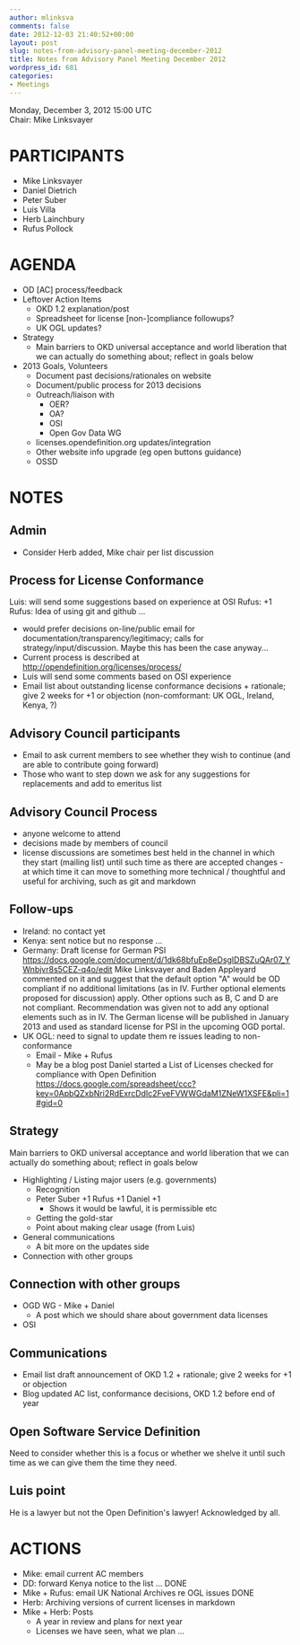 ```yaml
---
author: mlinksva
comments: false
date: 2012-12-03 21:40:52+00:00
layout: post
slug: notes-from-advisory-panel-meeting-december-2012
title: Notes from Advisory Panel Meeting December 2012
wordpress_id: 681
categories:
- Meetings
---
```


Monday, December 3, 2012 15:00 UTC  
Chair: Mike Linksvayer

# PARTICIPANTS
* Mike Linksvayer
* Daniel Dietrich
* Peter Suber
* Luis Villa
* Herb Lainchbury
* Rufus Pollock

# AGENDA
* OD [AC] process/feedback
* Leftover Action Items
  * OKD 1.2 explanation/post
  * Spreadsheet for license [non-]compliance followups?
  * UK OGL updates?
* Strategy
  * Main barriers to OKD universal acceptance and world liberation that we can actually do something about; reflect in goals below
* 2013 Goals, Volunteers
  * Document past decisions/rationales on website
  * Document/public process for 2013 decisions
  * Outreach/liaison with
      * OER?
      * OA?
      * OSI
      * Open Gov Data WG
  * licenses.opendefinition.org updates/integration
  * Other website info upgrade (eg open buttons guidance)
  * OSSD
# NOTES
## Admin
* Consider Herb added, Mike chair per list discussion
## Process for License Conformance
Luis: will send some suggestions based on experience at OSI
Rufus: +1
Rufus: Idea of using git and github ...
* would prefer decisions on-line/public email for documentation/transparency/legitimacy; calls for strategy/input/discussion. Maybe this has been the case anyway...
* Current process is described at http://opendefinition.org/licenses/process/
* Luis will send some comments based on OSI experience
* Email list about outstanding license conformance decisions + rationale; give 2 weeks for +1 or objection (non-comformant: UK OGL, Ireland, Kenya, ?)
## Advisory Council participants
* Email to ask current members to see whether they wish to continue (and are able to contribute going forward)
* Those who want to step down we ask for any suggestions for replacements and add to emeritus list
## Advisory Council Process
* anyone welcome to attend
* decisions made by members of council
* license discussions are sometimes best held in the channel in which they start (mailing list) until such time as there are accepted changes - at which time it can move to something more technical / thoughtful and useful for archiving, such as git and markdown
## Follow-ups
* Ireland: no contact yet
* Kenya: sent notice but no response ...
* Germany: Draft license for German PSI https://docs.google.com/document/d/1dk68bfuEp8eDsgIDBSZuQAr07_YWnbjvr8s5CEZ-q4o/edit
Mike Linksvayer and Baden Appleyard commented on it and suggest that the default option "A" would be OD compliant if no additional limitations (as in IV. Further optional elements proposed for discussion) apply. Other options such as B, C and D are not compliant. Recommendation was given not to add any optional elements such as in IV. The German license will be published in January 2013 and used as standard license for PSI in the upcoming OGD portal.
* UK OGL: need to signal to update them re issues leading to non-conformance
  * Email - Mike + Rufus
  * May be a blog post
Daniel started a List of Licenses checked for compliance with Open Definition
https://docs.google.com/spreadsheet/ccc?key=0ApbQZxbNri2RdExrcDdIc2FveFVWWGdaM1ZNeW1XSFE&pli=1#gid=0
## Strategy
Main barriers to OKD universal acceptance and world liberation that we can actually do something about; reflect in goals below
* Highlighting / Listing major users (e.g. governments)
  * Recognition
  * Peter Suber +1 Rufus +1 Daniel +1
    * Shows it would be lawful, it is permissible etc
  * Getting the gold-star
  * Point about making clear usage (from Luis)
* General communications
  * A bit more on the updates side
* Connection with other groups
## Connection with other groups
* OGD WG - Mike + Daniel
  * A post which we should share about government data licenses
* OSI
## Communications
* Email list draft announcement of OKD 1.2 + rationale; give 2 weeks for +1 or objection
* Blog updated AC list, conformance decisions, OKD 1.2 before end of year
## Open Software Service Definition
Need to consider whether this is a focus or whether we shelve it until such time as we can give them the time they need.
## Luis point
He is a lawyer but not the Open Definition's lawyer! Acknowledged by all.
# ACTIONS
* Mike: email current AC members
* DD: forward Kenya notice to the list ... DONE
* Mike + Rufus: email UK National Archives re OGL issues DONE
* Herb: Archiving versions of current licenses in markdown
* Mike + Herb: Posts
  * A year in review and plans for next year
  * Licenses we have seen, what we plan ...
